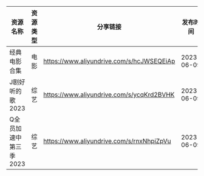 | 资源名称          | 资源类型 | 分享链接                                      | 发布时间       |
| ------------- | ---- | ----------------------------------------- | ---------- |
| 经典电影合集        | 电影   | https://www.aliyundrive.com/s/hcJWSEQEiAp | 2023-06-09 |
| J剧好听的歌2023    | 综艺   | https://www.aliyundrive.com/s/ycqKrd2BVHK | 2023-06-09 |
| Q全员加速中第三季2023 | 综艺   | https://www.aliyundrive.com/s/rnxNhpiZpVu | 2023-06-09 |
